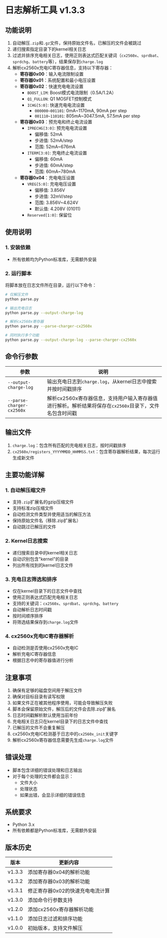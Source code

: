 # 日志解析工具 v1.3.3

## 功能说明
1. 自动解压`.zip`和`.gz`文件，保持原始文件名，已解压的文件会被跳过
2. 递归搜索指定目录下的kernel相关日志
3. 过滤并排序充电相关日志，使用正则表达式匹配关键词（`cx2560x`、`sprdbat`、`sprdchg`、`battery`等），结果保存到`charge.log`
4. 解析cx2560x充电IC寄存器信息，支持以下寄存器：
   - **寄存器0x00**：输入电流限制设置
   - **寄存器0x01**：系统配置和最小电压设置
   - **寄存器0x02**：快速充电电流设置
     * `BOOST_LIM`: Boost模式电流限制（0.5A/1.2A）
     * `Q1_FULLON`: Q1 MOSFET控制模式
     * `ICHG[5:0]`: 快速充电电流设置
       - `000000~001101`: 0mA~1170mA, 90mA per step
       - `001110~110101`: 805mA~3047.5mA, 57.5mA per step
   - **寄存器0x03**：预充电和终止电流设置
     * `IPRECHG[3:0]`: 预充电电流设置
       - 偏移值: 52mA
       - 步进值: 52mA/step
       - 范围: 52mA~676mA
     * `ITERM[3:0]`: 充电终止电流设置
       - 偏移值: 60mA
       - 步进值: 60mA/step
       - 范围: 60mA~780mA
   - **寄存器0x04**：充电电压设置
     * `VREG[5:0]`: 充电电压设置
       - 偏移值: 3.856V
       - 步进值: 32mV/step
       - 范围: 3.856V~4.624V
       - 默认值: 4.208V (01011)
     * `Reserved[1:0]`: 保留位

## 使用说明
### 1. 安装依赖
- 所有依赖均为Python标准库，无需额外安装

### 2. 运行脚本
将脚本放在日志文件所在目录，运行以下命令：
```bash
# 仅解压文件
python parse.py

# 输出充电日志
python parse.py --output-charge-log

# 解析cx2560x寄存器
python parse.py --parse-charger-cx2560x

# 同时执行多个功能
python parse.py --output-charge-log --parse-charger-cx2560x
```

## 命令行参数
| 参数 | 说明 |
|------|------|
| `--output-charge-log` | 输出充电日志到`charge.log`，从kernel日志中搜索并按时间戳排序 |
| `--parse-charger-cx2560x` | 解析cx2560x寄存器信息，支持用户输入寄存器值进行解析。解析结果将保存在`cx2560x`目录下，文件名包含时间戳 |

## 输出文件
1. `charge.log`：包含所有匹配的充电相关日志，按时间戳排序
2. `cx2560x/registers_YYYYMMDD_HHMMSS.txt`：包含寄存器解析结果，每次运行生成新文件

## 主要功能详解
### 1. 自动解压缩文件
- 支持`.zip`扩展名的gzip压缩文件
- 支持标准zip压缩文件
- 自动检测文件类型并使用适当的解压方法
- 保持原始文件名（移除.zip扩展名）
- 自动跳过已解压的文件

### 2. Kernel日志搜索
- 递归搜索目录中的kernel相关日志
- 自动识别包含"kernel"的目录
- 列出所有找到的kernel日志文件

### 3. 充电日志筛选和排序
- 仅在kernel目录下的日志文件中查找
- 使用正则表达式匹配充电相关日志
- 支持的关键词：`cx2560x`、`sprdbat`、`sprdchg`、`battery`
- 自动解析日志时间戳
- 按时间顺序排序
- 将筛选结果保存到`charge.log`文件

### 4. cx2560x充电IC寄存器解析
- 自动检测是否使用cx2560x充电IC
- 解析充电IC寄存器信息
- 根据日志中的寄存器值进行分析

## 注意事项
1. 确保有足够的磁盘空间用于解压文件
2. 确保对目标目录有读写权限
3. 如果文件正在被其他程序使用，可能会导致解压失败
4. 脚本会保留原始文件，解压后的文件会去除.zip扩展名
5. 日志时间戳解析默认使用当前年份
6. 充电相关日志只在kernel目录下的日志文件中查找
7. 已解压的文件不会重复解压
8. cx2560x充电IC检测基于日志中的`cx2560x_init`关键字
9. 解析cx2560x寄存器信息需要先生成`charge.log`文件

## 错误处理
- 脚本包含详细的错误处理和日志输出
- 对于每个处理的文件都会显示：
  * 文件大小
  * 处理状态
  * 如果出错，会显示详细的错误信息

## 系统要求
- Python 3.x
- 所有依赖都是Python标准库，无需额外安装

## 版本历史
| 版本 | 更新内容 |
|------|----------|
| v1.3.3 | 添加寄存器0x04的解析功能 |
| v1.3.2 | 添加寄存器0x03的解析功能 |
| v1.3.1 | 修正寄存器0x02的快速充电电流计算 |
| v1.3.0 | 添加命令行参数支持 |
| v1.2.0 | 添加cx2560x寄存器解析功能 |
| v1.1.0 | 添加日志过滤和排序功能 |
| v1.0.0 | 初始版本，支持文件解压 | 